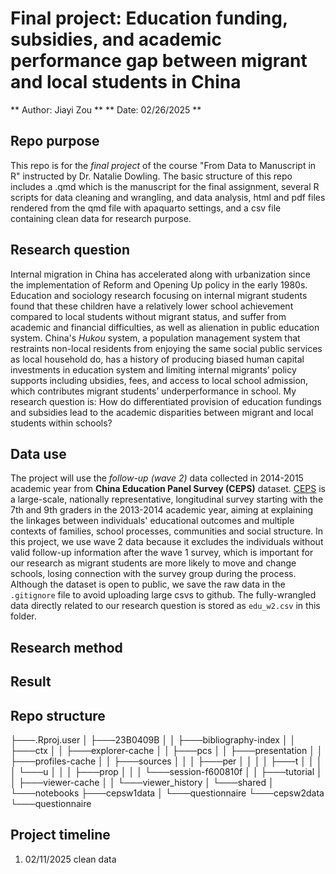 # Final project: Education funding, subsidies, and academic performance gap between migrant and local students in China
** Author: Jiayi Zou **
** Date: 02/26/2025 **

## Repo purpose 
This repo is for the *final project* of the course "From Data to Manuscript in R" instructed by Dr. Natalie Dowling.
The basic structure of this repo includes a .qmd which is the manuscript for the final assignment, several R scripts for data cleaning and wrangling, and data analysis, html and pdf files rendered from the qmd file with apaquarto settings, and a csv file containing clean data for research purpose.

## Research question
Internal migration in China has accelerated along with urbanization since the implementation of Reform and Opening Up policy in the early 1980s. Education and sociology research focusing on internal migrant students found that these children have a relatively lower school achievement compared to local students without migrant status, and suffer from academic and financial difficulties, as well as alienation in public education system. 
China's *Hukou* system, a population management system that restraints non-local residents from enjoying the same social public services as local household do, has a history of producing biased human capital investments in education system and limiting internal migrants’ policy supports including ubsidies, fees, and access to local school admission, which contributes migrant students’ underperformance in school.
My research question is: How do differentiated provision of education fundings and subsidies lead to the academic disparities between migrant and local students within schools?

## Data use
The project will use the *follow-up (wave 2)* data collected in 2014-2015 academic year from **China Education Panel Survey (CEPS)** dataset.
[CEPS](http://ceps.ruc.edu.cn/English/Home.htm) is a large-scale, nationally representative, longitudinal survey starting with the 7th and 9th graders in the 2013-2014 academic year, aiming at explaining the linkages between individuals' educational outcomes and multiple contexts of families, school processes, communities and social structure.
In this project, we use wave 2 data because it excludes the individuals without valid follow-up information after the wave 1 survey, which is important for our research as migrant students are more likely to move and change schools, losing connection with the survey group during the process.
Although the dataset is open to public, we save the raw data in the `.gitignore` file to avoid uploading large csvs to github. 
The fully-wrangled data directly related to our research question is stored as `edu_w2.csv` in this folder.

## Research method

## Result

## Repo structure
<!-- TREEVIEW START -->
├───.Rproj.user
│   ├───23B0409B
│   │   ├───bibliography-index
│   │   ├───ctx
│   │   ├───explorer-cache
│   │   ├───pcs
│   │   ├───presentation
│   │   ├───profiles-cache
│   │   ├───sources
│   │   │   ├───per
│   │   │   │   ├───t
│   │   │   │   └───u
│   │   │   ├───prop
│   │   │   └───session-f600810f
│   │   ├───tutorial
│   │   ├───viewer-cache
│   │   └───viewer_history
│   └───shared
│       └───notebooks
├───cepsw1data
│   └───questionnaire
└───cepsw2data
    └───questionnaire
<!-- TREEVIEW END -->

## Project timeline
1. 02/11/2025 clean data 
